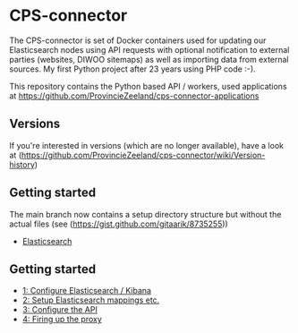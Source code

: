 # CPS-connector
The CPS-connector is set of Docker containers used for updating our Elasticsearch nodes using API requests with optional notification to external parties (websites, DIWOO sitemaps) as well as importing data from external sources. 
My first Python project after 23 years using PHP code :-).

This repository contains the Python based API / workers, used applications at https://github.com/ProvincieZeeland/cps-connector-applications

## Versions
If you're interested in versions (which are no longer available), have a look at (https://github.com/ProvincieZeeland/cps-connector/wiki/Version-history)

## Getting started
The main branch now contains a setup directory structure but without the actual files (see (https://gist.github.com/gitaarik/8735255))

- [Elasticsearch](https://github.com/ProvincieZeeland/cps-connector/tree/elasticsearch)
 
## Getting started

- [1: Configure Elasticsearch / Kibana](https://github.com/ProvincieZeeland/es-connector/wiki/1:-Configure-Elasticsearch--&-Kibana-nodes)
- [2: Setup Elasticsearch mappings etc.](https://github.com/ProvincieZeeland/es-connector/wiki/2:-Setup-Elasticsearch-mappings-etc.)
- [3: Configure the API](https://github.com/ProvincieZeeland/es-connector/wiki/3:-Configure-the-API)
- [4: Firing up the proxy](https://github.com/ProvincieZeeland/es-connector/wiki/4:-Firing-up-the-proxy)

